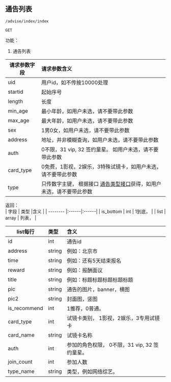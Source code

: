 
## 通告列表


~~~
/advise/index/index
~~~
~~~
GET
~~~


功能：  

1. 通告列表


| 请求参数字段        | 请求参数含义  |
| -------- |:------|
|uid       |  用户id，如不传按10000处理|
|startid       |  起始序号|
|length       | 长度 |
|min_age       | 最小年龄，如用户未选，请不要带此参数 |
|max_age       | 最大年龄，如用户未选，请不要带此参数 |
|sex       | 1男0女，如用户未选，请不要带此参数 |
|address       | 地址，并非模糊查询，如用户未选，请不要带此参数 |
|auth       | 0不限，31 vip, 32 签约童星。 如用户未选，请不要带此参数 |
|card_type       |  0免费，1影视，2娱乐，3特殊试镜卡，如用户未选，请不要带此参数  |
|type       | 只传数字主键， 根据接口 [通告类型接口](/shop/doc/index2/name/通告类型列表)获得，如用户未选，请不要带此参数 |




返回：   
| 字段        | 类型 |含义  |
| -------- |:------|:------|
| is_bottom |  int   | 1到底， |
| list |  array   | 列表， |



| list每行        | 类型 |含义  |
| -------- |:------|:------|
| id |  int   | 通告id |
| address |  string   | 例如：北京市 |
| time |  string   | 例如：还有5天结束报名 |
| reward |  string   | 例如：报酬面议 |
| title |  string   | 例如：标题标题标题标题标题 |
| pic|  string   | 通告的图片，banner，横图 |
| pic2|  string   | 封面图，竖图 |
| is_recommend|  int   | 1推荐，0普通。 |
| card_type|  int   | 试镜卡类别， 1影视，2娱乐，3专用试镜卡  |
| card_name| string   | 试镜卡名称 |
| auth| int   |参加的角色权限， 0不限，31 vip, 32 签约童星。 |
| join_count| int   | 参加人数 |
| type_name| string   | 类型，例如网络综艺。 |



















